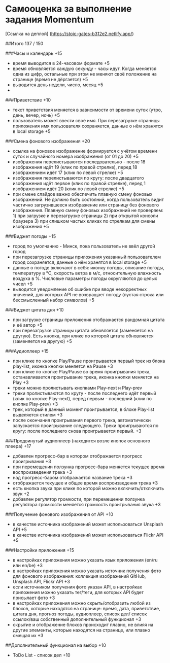 # Самооценка за выполнение задания Momentum 
[Ссылка на деплой] (https://stoic-gates-b312e2.netlify.app/)


##Итого  137 / 150

###Часы и календарь +15
 - время выводится в 24-часовом формате +5
 - время обновляется каждую секунду - часы идут. Когда меняется одна из цифр, остальные при этом не меняют своё положение на странице (время не дёргается) +5
 - выводится день недели, число, месяц +5
 - 
###Приветствие +10
 - текст приветствия меняется в зависимости от времени суток (утро, день, вечер, ночь) +5
 - пользователь может ввести своё имя. При перезагрузке страницы приложения имя пользователя сохраняется, данные о нём хранятся в local storage +5

###Смена фонового изображения +20
 - ссылка на фоновое изображение формируется с учётом времени суток и случайного номера изображения (от 01 до 20) +5
 - изображения перелистываются последовательно - после 18 изображения идёт 19 (клик по правой стрелке), перед 18 изображением идёт 17 (клик по левой стрелке) +5
 - изображения перелистываются по кругу: после двадцатого изображения идёт первое (клик по правой стрелке), перед 1 изображением идёт 20 (клик по левой стрелке) +5
 - при смене слайдов важно обеспечить плавную смену фоновых изображений. Не должно быть состояний, когда пользователь видит частично загрузившееся изображение или страницу без фонового изображения. Плавную смену фоновых изображений не проверяем: 1) при загрузке и перезагрузке страницы 2) при открытой консоли браузера 3) при слишком частых кликах по стрелкам для смены изображения +5
 
###Виджет погоды +15
 - город по умолчанию - Минск, пока пользователь не ввёл другой город
 - при перезагрузке страницы приложения указанный пользователем город сохраняется, данные о нём хранятся в local storage +5
 - данные о погоде включают в себя: иконку погоды, описание погоды, температуру в °C, скорость ветра в м/с, относительную влажность воздуха в %. Числовые параметры погоды округляются до целых чисел +5
 - выводится уведомление об ошибке при вводе некорректных значений, для которых API не возвращает погоду (пустая строка или бессмысленный набор символов) +5

###Виджет цитата дня +10
 - при загрузке страницы приложения отображается рандомная цитата и её автор +5
 - при перезагрузке страницы цитата обновляется (заменяется на другую). Есть кнопка, при клике по которой цитата обновляется (заменяется на другую) +5

###Аудиоплеер +15
 - при клике по кнопке Play/Pause проигрывается первый трек из блока play-list, иконка кнопки меняется на Pause +3
 - при клике по кнопке Play/Pause во время проигрывания трека, останавливается проигрывание трека, иконка кнопки меняется на Play +3
 - треки можно пролистывать кнопками Play-next и Play-prev
 - треки пролистываются по кругу - после последнего идёт первый (клик по кнопке Play-next), перед первым - последний (клик по кнопке Play-prev) +3
 - трек, который в данный момент проигрывается, в блоке Play-list выделяется стилем +3
 - после окончания проигрывания первого трека, автоматически запускается проигрывание следующего. Треки проигрываются по кругу: после последнего снова проигрывается первый. +3

###Продвинутый аудиоплеер (находится возле кнопок основного плеера) +17
 - добавлен прогресс-бар в котором отображается прогресс проигрывания +3
 - при перемещении ползунка прогресс-бара меняется текущее время воспроизведения трека +3
 - над прогресс-баром отображается название трека +3
 - отображается текущее и общее время воспроизведения трека +3
 - есть кнопка звука при клике по которой можно включить/отключить звук +2
 - добавлен регулятор громкости, при перемещении ползунка регулятора громкости меняется громкость проигрывания звука +3

###Получение фонового изображения от API +10 
 - в качестве источника изображений может использоваться Unsplash API +5
 - в качестве источника изображений может использоваться Flickr API +5
 
###Настройки приложения +15
 - в настройках приложения можно указать язык приложения (en/ru или en/be) +3
 - в настройках приложения можно указать источник получения фото для фонового изображения: коллекция изображений GitHub, Unsplash API, Flickr API +3
 - если источником получения фото указан API, в настройках приложения можно указать тег/теги, для которых API будет присылает фото +3
 - в настройках приложения можно скрыть/отобразить любой из блоков, которые находятся на странице: время, дата, приветствие, цитата дня, прогноз погоды, аудиоплеер, список дел/  список ссылок/ваш собственный дополнительный функционал +3
 - скрытие и отображение блоков происходит плавно, не влияя на другие элементы, которые находятся на странице, или плавно смещая их +3

##Дополнительный функционал на выбор +10
 - ToDo List - список дел +10
